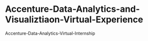 # Accenture-Data-Analytics-and-Visualiztiaon-Virtual-Experience
Accenture-Data-Analytics-Virtual-Internship
